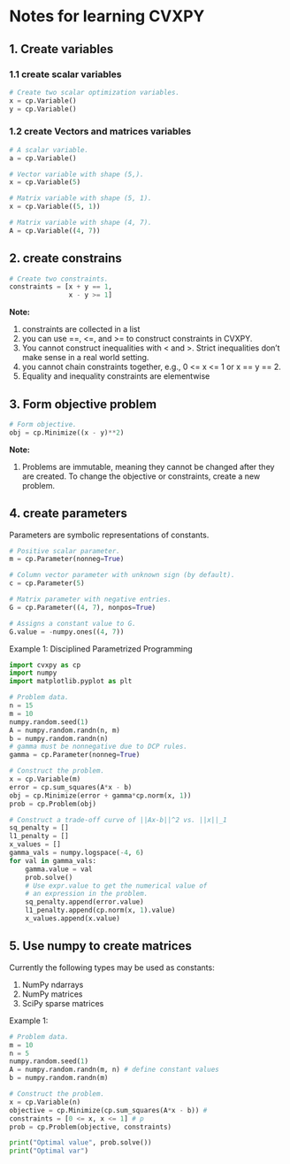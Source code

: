 # Notes for learning CVXPY
## 1. Create variables
### 1.1 create scalar variables
```python
# Create two scalar optimization variables.
x = cp.Variable()
y = cp.Variable()
```
### 1.2 create Vectors and matrices variables
```python
# A scalar variable.
a = cp.Variable()

# Vector variable with shape (5,).
x = cp.Variable(5)

# Matrix variable with shape (5, 1).
x = cp.Variable((5, 1))

# Matrix variable with shape (4, 7).
A = cp.Variable((4, 7))
```

## 2. create constrains
```python
# Create two constraints.
constraints = [x + y == 1,
               x - y >= 1]
```
__Note:__
1. constraints are collected in a list
2. you can use ==, <=, and >= to construct constraints in CVXPY.
3. You cannot construct inequalities with < and >. Strict inequalities don’t make sense in a real world setting.
4. you cannot chain constraints together, e.g., 0 <= x <= 1 or x == y == 2.
5. Equality and inequality constraints are elementwise 

## 3. Form objective problem
```python
# Form objective.
obj = cp.Minimize((x - y)**2)
```
__Note:__
1. Problems are immutable, meaning they cannot be changed after they are created. To change the objective or constraints, create a new problem.

## 4. create parameters
Parameters are symbolic representations of constants.

```python
# Positive scalar parameter.
m = cp.Parameter(nonneg=True)

# Column vector parameter with unknown sign (by default).
c = cp.Parameter(5)

# Matrix parameter with negative entries.
G = cp.Parameter((4, 7), nonpos=True)

# Assigns a constant value to G.
G.value = -numpy.ones((4, 7))
```
Example 1: Disciplined Parametrized Programming
```python
import cvxpy as cp
import numpy
import matplotlib.pyplot as plt

# Problem data.
n = 15
m = 10
numpy.random.seed(1)
A = numpy.random.randn(n, m)
b = numpy.random.randn(n)
# gamma must be nonnegative due to DCP rules.
gamma = cp.Parameter(nonneg=True)

# Construct the problem.
x = cp.Variable(m)
error = cp.sum_squares(A*x - b)
obj = cp.Minimize(error + gamma*cp.norm(x, 1))
prob = cp.Problem(obj)

# Construct a trade-off curve of ||Ax-b||^2 vs. ||x||_1
sq_penalty = []
l1_penalty = []
x_values = []
gamma_vals = numpy.logspace(-4, 6)
for val in gamma_vals:
    gamma.value = val
    prob.solve()
    # Use expr.value to get the numerical value of
    # an expression in the problem.
    sq_penalty.append(error.value)
    l1_penalty.append(cp.norm(x, 1).value)
    x_values.append(x.value)
```

## 5. Use numpy to create matrices
Currently the following types may be used as constants:
1. NumPy ndarrays
2. NumPy matrices
3. SciPy sparse matrices

Example 1:
```python
# Problem data.
m = 10
n = 5
numpy.random.seed(1)
A = numpy.random.randn(m, n) # define constant values
b = numpy.random.randn(m)

# Construct the problem.
x = cp.Variable(n)
objective = cp.Minimize(cp.sum_squares(A*x - b)) # 
constraints = [0 <= x, x <= 1] # p
prob = cp.Problem(objective, constraints)

print("Optimal value", prob.solve())
print("Optimal var")
```



